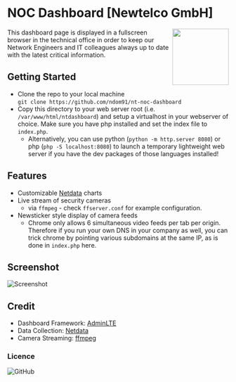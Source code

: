 # NOC Dashboard [Newtelco GmbH]

<img align="right" height="128px" src="https://imgur.com/qnv09T8.png">

This dashboard page is displayed in a fullscreen browser in the technical office in order to keep our Network Engineers and IT colleagues always up to date with the latest critical information. 

## Getting Started
- Clone the repo to your local machine    
`git clone https://github.com/ndom91/nt-noc-dashboard`  
- Copy this directory to your web server root (i.e. `/var/www/html/ntdashboard`) and setup a virtualhost in your webserver of choice. Make sure you have php installed and set the index file to `index.php`.
  - Alternatively, you can use python (`python -m http.server 8080`) or php (`php -S localhost:8080`) to launch a temporary lightweight web server if you have the dev packages of those languages installed!

## Features
- Customizable [Netdata](https://github.com/firehol/netdata) charts  
- Live stream of security cameras  
  - via `ffmpeg` - check `ffserver.conf` for example configuration.
- Newsticker style display of camera feeds  
  - Chrome only allows 6 simultaneous video feeds per tab per origin. Therefore if you run your own DNS in your company as well, you can trick chrome by pointing various subdomains at the same IP, as is done in `index.php` here.   

## Screenshot

![Screenshot](https://imgur.com/8tRgSTX.png)

## Credit
- Dashboard Framework: [AdminLTE](https://github.com/almasaeed2010/AdminLTE)  
- Data Collection: [Netdata](https://github.com/firehol/netdata)  
- Camera Streaming: [ffmpeg](https://ffmpeg.org)  

### Licence
![GitHub](https://img.shields.io/github/license/ndom91/nt-noc-dashboard)
